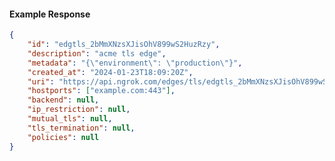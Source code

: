 <!-- Code generated for API Clients. DO NOT EDIT. -->

#### Example Response

```json
{
	"id": "edgtls_2bMmXNzsXJisOhV899wS2HuzRzy",
	"description": "acme tls edge",
	"metadata": "{\"environment\": \"production\"}",
	"created_at": "2024-01-23T18:09:20Z",
	"uri": "https://api.ngrok.com/edges/tls/edgtls_2bMmXNzsXJisOhV899wS2HuzRzy",
	"hostports": ["example.com:443"],
	"backend": null,
	"ip_restriction": null,
	"mutual_tls": null,
	"tls_termination": null,
	"policies": null
}
```
